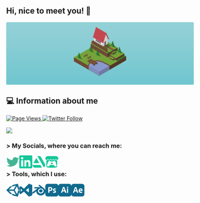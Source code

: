 ## Hi, nice to meet you! 👋

<a href="https://github.com/BaggyGishev">
<img align="center" src="https://raw.githubusercontent.com/BaggyGishev/BaggyGishev/main/Images/preview.png">
</a>

## 💻 Information about me 
<p align="left">
  <a href="https://github.com/BaggyGishev/BaggyGishev">
   <img src="https://komarev.com/ghpvc/?username=BaggyGishev" alt="Page Views" />
  </a>
  <a href="https://twitter.com/BaggyGishev">
    <img alt="Twitter Follow" src="https://img.shields.io/twitter/follow/BaggyGishev?color=green&label=Follow&logo=twitter&logoColor=blue&style=flat-square">
  </a>
 </p>
<img align="center" src="https://github-readme-stats.vercel.app/api?username=BaggyGishev&show_icons=true&text_color=e7d9ea&title_color=11698e&icon_color=16c79a&theme=dark">

### > My Socials, where you can reach me:
[<img align="left" width="35px" alt="Twitter" src="https://raw.githubusercontent.com/BaggyGishev/BaggyGishev/93abb35427424eda6f62fb9bd866dcd2102b1866/Images/twitter.svg">](https://twitter.com/BaggyGishev)
[<img align="left" width="35px" alt="LinkedIn" src="https://raw.githubusercontent.com/BaggyGishev/BaggyGishev/93abb35427424eda6f62fb9bd866dcd2102b1866/Images/linkedin.svg">](https://www.linkedin.com/in/b-tsaplya/)
[<img align="left" width="35px" alt="ArtStation" src="https://raw.githubusercontent.com/BaggyGishev/BaggyGishev/93abb35427424eda6f62fb9bd866dcd2102b1866/Images/artstation.svg">](https://www.artstation.com/gisha)
[<img align="left" width="35px" alt="Itch" src="https://raw.githubusercontent.com/BaggyGishev/BaggyGishev/93abb35427424eda6f62fb9bd866dcd2102b1866/Images/itch-dot-io.svg">](https://gisha.itch.io/)

</br>

### > Tools, which I use:
<img align="left" width="35px" alt="Unity" src="https://raw.githubusercontent.com/BaggyGishev/BaggyGishev/a8550b5f7bf0c62e111bb844fa40ea3c13fe8bf3/Images/unity.svg">
<img align="left" width="35px" alt="Visual Studio" src="https://raw.githubusercontent.com/BaggyGishev/BaggyGishev/a8550b5f7bf0c62e111bb844fa40ea3c13fe8bf3/Images/visualstudio.svg">
<img align="left" width="35px" alt="Blender" src="https://raw.githubusercontent.com/BaggyGishev/BaggyGishev/a8550b5f7bf0c62e111bb844fa40ea3c13fe8bf3/Images/blender.svg">
<img align="left" width="35px" alt="Photoshop" src="https://raw.githubusercontent.com/BaggyGishev/BaggyGishev/a8550b5f7bf0c62e111bb844fa40ea3c13fe8bf3/Images/adobephotoshop.svg">
<img align="left" width="35px" alt="Illustrator" src="https://raw.githubusercontent.com/BaggyGishev/BaggyGishev/a8550b5f7bf0c62e111bb844fa40ea3c13fe8bf3/Images/adobeillustrator.svg">
<img align="left" width="35px" alt="After Effects" src="https://raw.githubusercontent.com/BaggyGishev/BaggyGishev/a8550b5f7bf0c62e111bb844fa40ea3c13fe8bf3/Images/adobeaftereffects.svg">
